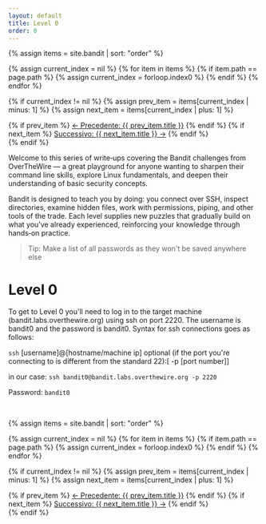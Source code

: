 ```yaml
---
layout: default
title: Level 0
order: 0
---
```


{% assign items = site.bandit | sort: "order" %}

{% assign current_index = nil %}
{% for item in items %}
  {% if item.path == page.path %}
    {% assign current_index = forloop.index0 %}
  {% endif %}
{% endfor %}

{% if current_index != nil %}
  {% assign prev_item = items[current_index | minus: 1] %}
  {% assign next_item = items[current_index | plus: 1] %}
  <nav class="nav-bandit">
    {% if prev_item %}
      <a class="prev" href="{{ prev_item.url | relative_url }}">← Precedente: {{ prev_item.title }}</a>
    {% endif %}
    {% if next_item %}
      <a class="next" href="{{ next_item.url | relative_url }}">Successivo: {{ next_item.title }} →</a>
    {% endif %}
  </nav>
{% endif %}

<br>

Welcome to this series of write‑ups covering the Bandit challenges from OverTheWire — a great playground for anyone wanting to sharpen their command line skills, explore Linux fundamentals, and deepen their understanding of basic security concepts.

Bandit is designed to teach you by doing: you connect over SSH, inspect directories, examine hidden files, work with permissions, piping, and other tools of the trade. Each level supplies new puzzles that gradually build on what you’ve already experienced, reinforcing your knowledge through hands‑on practice.

> Tip: Make a list of all passwords as they won't be saved anywhere else

# Level 0

To get to Level 0 you'll need to log in to the target machine (bandit.labs.overthewire.org) using ssh on port 2220. The username is bandit0 and the password is bandit0.
Syntax for ssh connections goes as follows:

`ssh` [username]@[hostname/machine ip] optional (if the port you're connecting to is different from the standard 22):[ -p [port number]]

in our case:
`ssh bandit0@bandit.labs.overthewire.org -p 2220`

Password: `bandit0`

<br>

{% assign items = site.bandit | sort: "order" %}

{% assign current_index = nil %}
{% for item in items %}
  {% if item.path == page.path %}
    {% assign current_index = forloop.index0 %}
  {% endif %}
{% endfor %}

{% if current_index != nil %}
  {% assign prev_item = items[current_index | minus: 1] %}
  {% assign next_item = items[current_index | plus: 1] %}
  <nav class="nav-bandit">
    {% if prev_item %}
      <a class="prev" href="{{ prev_item.url | relative_url }}">← Precedente: {{ prev_item.title }}</a>
    {% endif %}
    {% if next_item %}
      <a class="next" href="{{ next_item.url | relative_url }}">Successivo: {{ next_item.title }} →</a>
    {% endif %}
  </nav>
{% endif %}